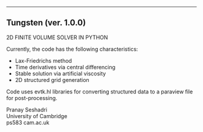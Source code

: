 ------------------------------------------------------------------
  Tungsten (ver. 1.0.0)
------------------------------------------------------------------

2D FINITE VOLUME SOLVER IN PYTHON

Currently, the code has the following characteristics:
   - Lax-Friedrichs method
   - Time derivatives via central differencing
   - Stable solution via artificial viscosity
   - 2D structured grid generation

Code uses evtk.hl libraries for converting structured data to a paraview file for post-processing.

Pranay Seshadri <br>
University of Cambridge <br>
ps583 <at> cam.ac.uk
